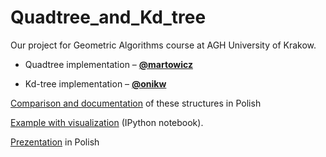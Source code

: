 # Quadtree_and_Kd_tree

Our project for Geometric Algorithms course at AGH University of Krakow.

* Quadtree implementation – [**@martowicz**](https://github.com/martowicz/)
  
* Kd-tree implementation – [**@onikw**](https://github.com/onikw/)

[Comparison and documentation](dokumentacja.pdf) of these structures in Polish

[Example with visualization](test.ipynb) (IPython notebook).

[Prezentation](prezentacja.pdf) in Polish
